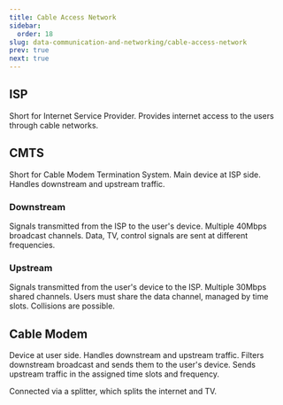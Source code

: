 ```yaml
---
title: Cable Access Network
sidebar:
  order: 18
slug: data-communication-and-networking/cable-access-network
prev: true
next: true
---
```


## ISP

Short for Internet Service Provider. Provides internet access to the users through cable networks.

## CMTS

Short for Cable Modem Termination System. Main device at ISP side. Handles downstream and upstream traffic.

### Downstream

Signals transmitted from the ISP to the user's device. Multiple 40Mbps broadcast channels. Data, TV, control signals are sent at different frequencies.

### Upstream

Signals transmitted from the user's device to the ISP. Multiple 30Mbps shared channels. Users must share the data channel, managed by time slots. Collisions are possible.

## Cable Modem

Device at user side. Handles downstream and upstream traffic. Filters downstream broadcast and sends them to the user's device. Sends upstream traffic in the assigned time slots and frequency.

Connected via a splitter, which splits the internet and TV.

